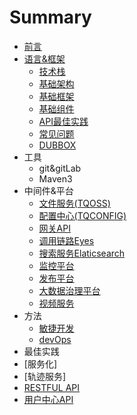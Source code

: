 # Summary

* [前言](README.md)
* [语言&框架](framwork.md)
  * [技术栈](规范文档/ji-zhu-zhan.md)
  * [基础架构](规范文档/ji-chu-jia-gou.md)
  * [基础框架](规范文档/ji-chu-kuang-jia.md)
  * [基础组件](规范文档/ji-chu-zu-jian.md)
  * [API最佳实践](规范文档/api.md)
  * [常见问题](规范文档/chang-jian-wen-ti.md)
  * [DUBBOX](dubbox.md)
* 工具
  * git&gitLab
  * Maven3
* 中间件&平台
  * [文件服务(TQOSS)](规范文档/tqoss.md)
  * [配置中心(TQCONFIG)](规范文档/tqconfig.md)
  * [网关API](规范文档/gateway.md)
  * [调用链路Eyes](规范文档/tqeyes.md)
  * [搜索服务Elaticsearch](规范文档/tqsearch.md)
  * [监控平台](规范文档/monitor.md)
  * [发布平台](规范文档/deploy.md)
  * [大数据治理平台](规范文档/tqoss.md)
  * [视频服务](规范文档/voip.md)
* 方法
  * [敏捷开发](规范文档/scrum.md)
  * [devOps](规范文档/devops.md)
* 最佳实践
 * [服务化]
 * [轨迹服务]
* [RESTFUL API](规范文档/restful-api.md)
* [用户中心API](规范文档/usercenter.md)
